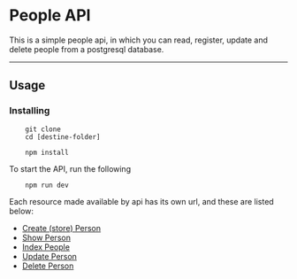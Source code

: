 # **People API**

This is a simple people api, in which you can read, register, update and delete people from a postgresql database.
 
 ----
 
 ## Usage
 ### Installing
```` 
	git clone 
	cd [destine-folder]
```` 
````
	npm install
````
To start the API, run the following 
````
	npm run dev
````
 Each resource made available by api has its own url, and these are listed below:

-  [Create (store) Person](/documentation/storePerson.md)
-  [Show Person](/documentation/showPerson.md)
-  [Index People](/documentation/indexPeople.md)
-  [Update Person](/documentation/updatePerson.md)
-  [Delete Person](/documentation/deletePerson.md)

